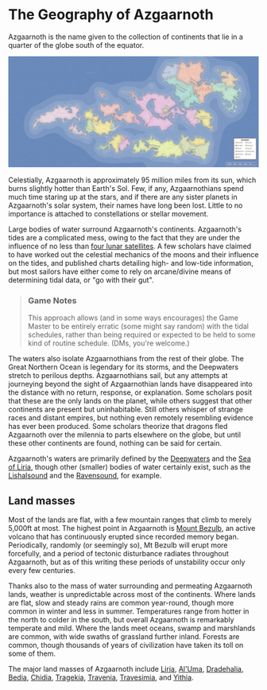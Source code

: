 # The Geography of Azgaarnoth
Azgaarnoth is the name given to the collection of continents that lie in a quarter of the globe south of the equator.

![](../Azgaarnoth.jpeg)

Celestially, Azgaarnoth is approximately 95 million miles from its sun, which burns slightly hotter than Earth's Sol. Few, if any, Azgaarnothians spend much time staring up at the stars, and if there are any sister planets in Azgaarnoth's solar system, their names have long been lost. Little to no importance is attached to constellations or stellar movement.

Large bodies of water surround Azgaarnoth's continents. Azgaarnoth's tides are a complicated mess, owing to the fact that they are under the influence of no less than [four lunar satellites](Moons.md). A few scholars have claimed to have worked out the celestial mechanics of the moons and their influence on the tides, and published charts detailing high- and low-tide information, but most sailors have either come to rely on arcane/divine means of determining tidal data, or "go with their gut".

> ### Game Notes
> This approach allows (and in some ways encourages) the Game Master to be entirely erratic (some might say random) with the tidal schedules, rather than being required or expected to be held to some kind of routine schedule. (DMs, you're welcome.)

The waters also isolate Azgaarnothians from the rest of their globe. The Great Northern Ocean is legendary for its storms, and the Deepwaters stretch to perilous depths. Azgaarnothians sail, but any attempts at journeying beyond the sight of Azgaarnothian lands have disappeared into the distance with no return, response, or explanation. Some scholars posit that these are the only lands on the planet, while others suggest that other continents are present but uninhabitable. Still others whisper of strange races and distant empires, but nothing even remotely resembling evidence has ever been produced. Some scholars theorize that dragons fled Azgaarnoth over the milennia to parts elsewhere on the globe, but until these other continents are found, nothing can be said for certain.

Azgaarnoth's waters are primarily defined by the [Deepwaters](Deepwaters.md) and the [Sea of Liria](SeaOfLiria.md), though other (smaller) bodies of water certainly exist, such as the [Lishalsound](Lishalsound.md) and the [Ravensound](Ravensound.md), for example.

## Land masses
Most of the lands are flat, with a few mountain ranges that climb to merely 5,000ft at most. The highest point in Azgaarnoth is [Mount Bezulb](MtBezulb.md), an active volcano that has continuously erupted since recorded memory began. Periodically, randomly (or seemingly so), Mt Bezulb will erupt more forcefully, and a period of tectonic disturbance radiates throughout Azgaarnoth, but as of this writing these periods of unstability occur only every few centuries.

Thanks also to the mass of water surrounding and permeating Azgaarnoth lands, weather is unpredictable across most of the continents. Where lands are flat, slow and steady rains are common year-round, though more common in winter and less in summer. Temperatures range from hotter in the north to colder in the south, but overall Azgaarnoth is remarkably temperate and mild. Where the lands meet oceans, swamp and marshlands are common, with wide swaths of grassland further inland. Forests are common, though thousands of years of civilization have taken its toll on some of them.

The major land masses of Azgaarnoth include [Liria](Liria.md), [Al'Uma](AlUma.md), [Dradehalia](Dradehalia.md), [Bedia](Bedia.md), [Chidia](Chidia.md), [Tragekia](Tragekia.md), [Travenia](Travenia.md), [Travesimia](Travesimia.md), and [Yithia](Yithia.md).
